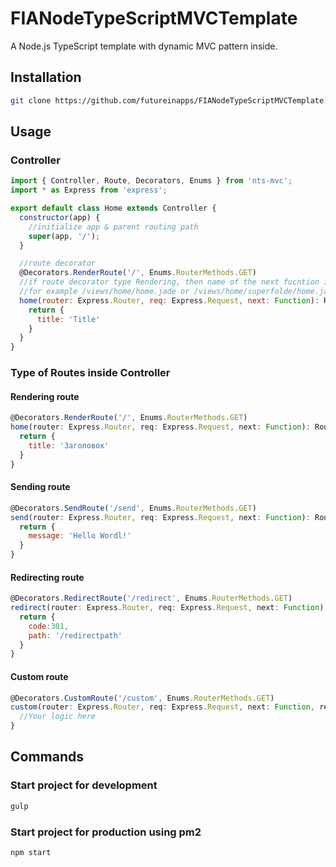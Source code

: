 # FIANodeTypeScriptMVCTemplate
A Node.js TypeScript template with dynamic MVC pattern inside.

## Installation 
```sh
git clone https://github.com/futureinapps/FIANodeTypeScriptMVCTemplate.git
```

## Usage

### Controller 
```javascript
import { Controller, Route, Decorators, Enums } from 'nts-mvc';
import * as Express from 'express';

export default class Home extends Controller {
  constructor(app) {
    //initialize app & parent routing path
    super(app, '/');
  }

  //route decorator
  @Decorators.RenderRoute('/', Enums.RouterMethods.GET)
  //if route decorator type Rendering, then name of the next fucntion is the name of view file in ${ControllerName} directory
  //for example /views/home/home.jade or /views/home/superfolde/home.jade, where first home is a controller name, second home is the controller render method name
  home(router: Express.Router, req: Express.Request, next: Function): Route {
    return {
      title: 'Title'
    }
  }
}
```
### Type of Routes inside Controller
#### Rendering route
```javascript
@Decorators.RenderRoute('/', Enums.RouterMethods.GET)
home(router: Express.Router, req: Express.Request, next: Function): Route {
  return {
    title: 'Заголовок'
  }
}
```
#### Sending route
```javascript
@Decorators.SendRoute('/send', Enums.RouterMethods.GET)
send(router: Express.Router, req: Express.Request, next: Function): Route {
  return {
    message: 'Hello Wordl!'
  }
}
```
#### Redirecting route
```javascript
@Decorators.RedirectRoute('/redirect', Enums.RouterMethods.GET)
redirect(router: Express.Router, req: Express.Request, next: Function): Route {
  return {
    code:301,
    path: '/redirectpath'
  }
}
```
#### Custom route
```javascript
@Decorators.CustomRoute('/custom', Enums.RouterMethods.GET)
custom(router: Express.Router, req: Express.Request, next: Function, res:Express.Response): Route {
  //Your logic here
}
```

## Commands

### Start project for development
```sh
gulp
```

### Start project for production using pm2
```sh
npm start
```

